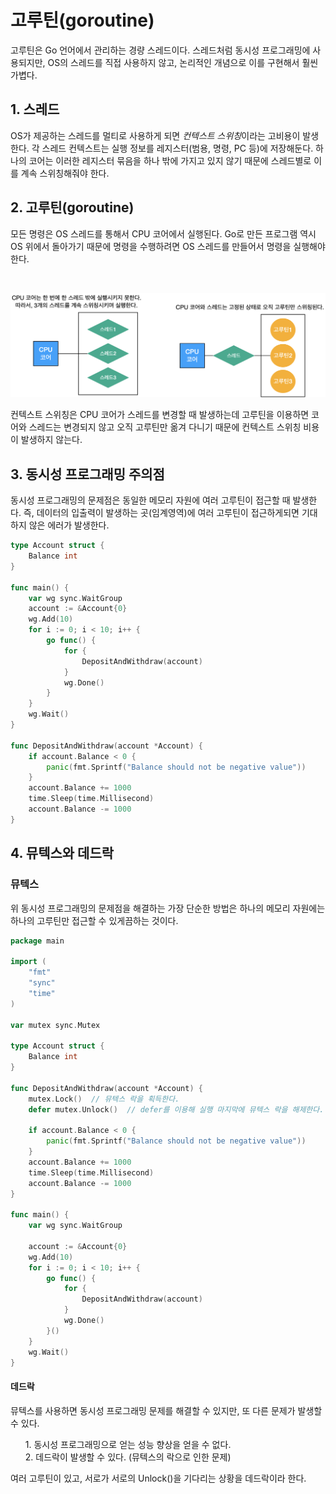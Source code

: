 # 고루틴(goroutine)
고루틴은 Go 언어에서 관리하는 경량 스레드이다. 스레드처럼 동시성 프로그래밍에 사용되지만, OS의 스레드를 직접 사용하지 않고, 논리적인 개념으로 이를 구현해서 훨씬 가볍다.

## 1. 스레드
OS가 제공하는 스레드를 멀티로 사용하게 되면 *컨텍스트 스위칭*이라는 고비용이 발생한다. 각 스레드 컨텍스트는 실행 정보를 레지스터(범용, 명령, PC 등)에 저장해둔다. 하나의 코어는 이러한 레지스터 묶음을 하나 밖에 가지고 있지 않기 때문에 스레드별로 이를 계속 스위칭해줘야 한다.

## 2. 고루틴(goroutine)
모든 명령은 OS 스레드를 통해서 CPU 코어에서 실행된다. Go로 만든 프로그램 역시 OS 위에서 돌아가기 때문에 명령을 수행하려면 OS 스레드를 만들어서 명령을 실행해야한다.

<br/>

![스레드와 고루틴](../../img/img.png)

컨텍스트 스위칭은 CPU 코어가 스레드를 변경할 때 발생하는데 고루틴을 이용하면 코어와 스레드는 변경되지 않고 오직 고루틴만 옮겨 다니기 때문에 컨텍스트 스위칭 비용이 발생하지 않는다.

## 3. 동시성 프로그래밍 주의점
동시성 프로그래밍의 문제점은 동일한 메모리 자원에 여러 고루틴이 접근할 때 발생한다. 즉, 데이터의 입출력이 발생하는 곳(임계영역)에 여러 고루틴이 접근하게되면 기대하지 않은 에러가 발생한다.
```go
type Account struct {
    Balance int
}

func main() {
    var wg sync.WaitGroup
    account := &Account{0}
    wg.Add(10)
    for i := 0; i < 10; i++ {
        go func() {
            for {
                DepositAndWithdraw(account)
            }
            wg.Done()
        }
    }
    wg.Wait()
}

func DepositAndWithdraw(account *Account) {
    if account.Balance < 0 {
        panic(fmt.Sprintf("Balance should not be negative value"))
    }
    account.Balance += 1000
    time.Sleep(time.Millisecond)
    account.Balance -= 1000
}
```

## 4. 뮤텍스와 데드락
### 뮤텍스
위 동시성 프로그래밍의 문제점을 해결하는 가장 단순한 방법은 하나의 메모리 자원에는 하나의 고루틴만 접근할 수 있게끔하는 것이다.
```go
package main

import (
    "fmt"
    "sync"
    "time"
)

var mutex sync.Mutex

type Account struct {
    Balance int
}

func DepositAndWithdraw(account *Account) {
    mutex.Lock()  // 뮤텍스 락을 획득한다.
    defer mutex.Unlock()  // defer를 이용해 실행 마지막에 뮤텍스 락을 해제한다.
    
    if account.Balance < 0 {
        panic(fmt.Sprintf("Balance should not be negative value"))
    }
    account.Balance += 1000
    time.Sleep(time.Millisecond)
    account.Balance -= 1000
}

func main() {
    var wg sync.WaitGroup

    account := &Account{0}
    wg.Add(10)
    for i := 0; i < 10; i++ {
        go func() {
            for {
                DepositAndWithdraw(account)
            }
            wg.Done()
        }()
    }
    wg.Wait()
}
```

#### 데드락
뮤텍스를 사용하면 동시성 프로그래밍 문제를 해결할 수 있지만, 또 다른 문제가 발생할 수 있다.
<ol>
1. 동시성 프로그래밍으로 얻는 성능 향상을 얻을 수 없다. <br/>
2. 데드락이 발생할 수 있다. (뮤텍스의 락으로 인한 문제)
</ol>

여러 고루틴이 있고, 서로가 서로의 Unlock()을 기다리는 상황을 데드락이라 한다. 

